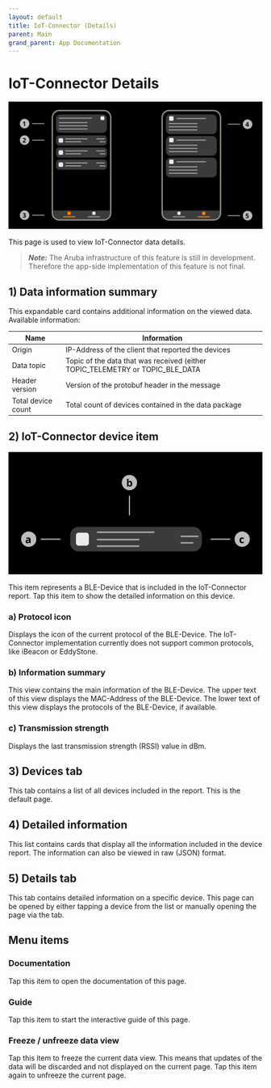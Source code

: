```yaml
---
layout: default
title: IoT-Connector (Details)
parent: Main
grand_parent: App Documentation
---
```


# IoT-Connector Details

![IoT-Connector Details Scheme](../images/app_iot_connector_details.svg)

This page is used to view IoT-Connector data details.

> **_Note:_** The Aruba infrastructure of this feature is still in development. Therefore the app-side implementation of this feature is not final.

## 1) Data information summary

This expandable card contains additional information on the viewed data. Available information:

|Name|Information|
|-|-|
|Origin|IP-Address of the client that reported the devices|
|Data topic|Topic of the data that was received (either TOPIC_TELEMETRY or TOPIC_BLE_DATA|
|Header version|Version of the protobuf header in the message|
|Total device count|Total count of devices contained in the data package|

## 2) IoT-Connector device item

![IoT-Connector Device Item Scheme](../images/app_ble_device_item.svg)

This item represents a BLE-Device that is included in the IoT-Connector report.
Tap this item to show the detailed information on this device.

### a) Protocol icon

Displays the icon of the current protocol of the BLE-Device. The IoT-Connector implementation currently does not support common protocols, like iBeacon or EddyStone.

### b) Information summary

This view contains the main information of the BLE-Device. The upper text of this view displays the MAC-Address of the BLE-Device. The lower text of this view displays the protocols of the BLE-Device, if available.

### c) Transmission strength

Displays the last transmission strength (RSSI) value in dBm.

## 3) Devices tab

This tab contains a list of all devices included in the report. This is the default page.

## 4) Detailed information

This list contains cards that display all the information included in the device report. The information can also be viewed in raw (JSON) format.

## 5) Details tab

This tab contains detailed information on a specific device. This page can be opened by either tapping a device from the list or manually opening the page via the tab.

## Menu items

### Documentation

Tap this item to open the documentation of this page.

### Guide

Tap this item to start the interactive guide of this page.

### Freeze / unfreeze data view

Tap this item to freeze the current data view. This means that updates of the data will be discarded and not displayed on the current page. Tap this item again to unfreeze the current page.